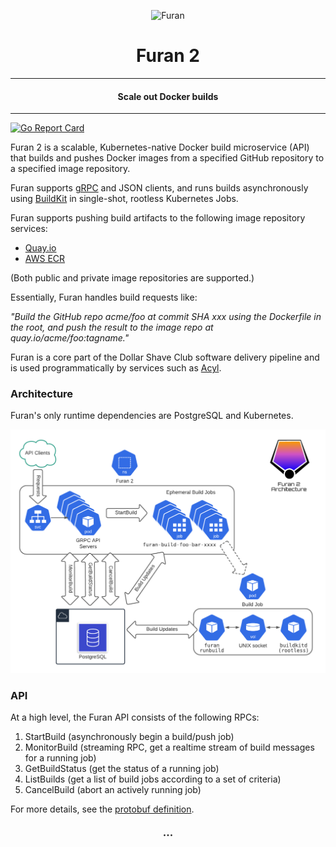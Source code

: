 <p align="center">
<img with="304" height="300" src="https://s3-us-west-2.amazonaws.com/s.cdpn.io/12437/furan_icon.svg" alt="Furan" />
</p>
<h1 align="center">Furan 2</h1>

-----

<h4 align="center">Scale out Docker builds</h4>

-----

[![Go Report Card](https://goreportcard.com/badge/github.com/dollarshaveclub/furan)](https://goreportcard.com/report/github.com/dollarshaveclub/furan)

Furan 2 is a scalable, Kubernetes-native Docker build microservice (API) that builds and pushes Docker images from a specified GitHub repository to a specified image repository.

Furan supports [gRPC](https://grpc.io) and JSON clients, and runs builds asynchronously using [BuildKit](https://github.com/moby/buildkit) in single-shot, rootless
Kubernetes Jobs.

Furan supports pushing build artifacts to the following image repository services:

- [Quay.io](https://quay.io)
- [AWS ECR](https://aws.amazon.com/ecr/)

(Both public and private image repositories are supported.)

Essentially, Furan handles build requests like: 

*"Build the GitHub repo acme/foo at commit SHA xxx using the Dockerfile in the root, and push the result to the image repo at quay.io/acme/foo:tagname."*

Furan is a core part of the Dollar Shave Club software delivery pipeline and is used programmatically by services such as [Acyl](https://github.com/dollarshaveclub/acyl).


<h3>Architecture</h3>

Furan's only runtime dependencies are PostgreSQL and Kubernetes.

![Architecture](./docs/architecture.png)

<h3>API</h3>

At a high level, the Furan API consists of the following RPCs:

1. StartBuild (asynchronously begin a build/push job)
2. MonitorBuild (streaming RPC, get a realtime stream of build messages for a running job)
3. GetBuildStatus (get the status of a running job)
4. ListBuilds (get a list of build jobs according to a set of criteria)
5. CancelBuild (abort an actively running job)

For more details, see the [protobuf definition](protos/api.proto).


<h3 align="center">&middot;&middot;&middot;</h3>
